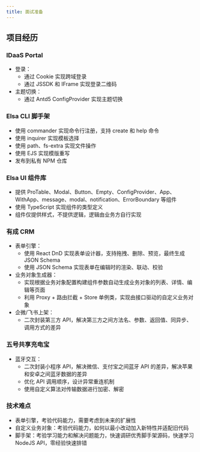 ```yaml
---
title: 面试准备
---
```


## 项目经历

### IDaaS Portal

- 登录：
  - 通过 Cookie 实现跨域登录
  - 通过 JSSDK 和 IFrame 实现登录二维码
- 主题切换：
  - 通过 Antd5 ConfigProvider 实现主题切换

### Elsa CLI 脚手架

- 使用 commander 实现命令行注册，支持 create 和 help 命令
- 使用 inquirer 实现模板选择
- 使用 path、fs-extra 实现文件操作
- 使用 EJS 实现模版重写
- 发布到私有 NPM 仓库

### Elsa UI 组件库

- 提供 ProTable、Modal、Button、Empty、ConfigProvider、App、WithApp、message、modal、notification、ErrorBoundary 等组件
- 使用 TypeScript 实现组件的类型定义
- 组件仅提供样式，不提供逻辑，逻辑由业务方自行实现

### 有成 CRM

- 表单引擎：
  - 使用 React DnD 实现表单设计器，支持拖拽、删除、预览，最终生成 JSON Schema
  - 使用 JSON Schema 实现表单在编辑时的渲染、联动、校验
- 业务对象生成器：
  - 实现根据业务对象配置构建组件参数自动生成业务对象的列表、详情、编辑等页面
  - 利用 Proxy + 路由拦截 + Store 单例类，实现由接口驱动的自定义业务对象
- 企微/飞书上架：
  - 二次封装第三方 API，解决第三方之间方法名、参数、返回值、同异步、调用方式的差异

### 五号共享充电宝

- 蓝牙交互：
  - 二次封装小程序 API，解决微信、支付宝之间蓝牙 API 的差异，解决苹果和安卓之间蓝牙数据的差异
  - 优化 API 调用顺序，设计异常重连机制
  - 使用自定义算法对传输数据进行加密、解密

### 技术难点

- 表单引擎，考验代码能力，需要考虑到未来的扩展性
- 自定义业务对象：考验代码能力，如何以最小改动加入新特性并适配旧代码
- 脚手架：考验学习能力和解决问题能力，快速调研优秀脚手架源码，快速学习 NodeJS API，零经验快速排错
